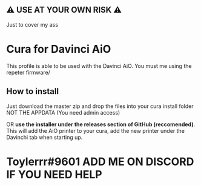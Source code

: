 ## :warning: USE AT YOUR OWN RISK :warning:
Just to cover my ass

# Cura for Davinci AiO
This profile is able to be used with the Davinci AiO. You must me using the repeter firmware/


## How to install
Just download the master zip and drop the files into your cura install folder NOT THE APPDATA (You need admin access) 

OR
**use the installer under the releases section of GitHub (reccomended)**.
This will add the AiO printer to your cura, add the new printer under the Davinchi tab when starting up.


# Toylerrr#9601 ADD ME ON DISCORD IF YOU NEED HELP
